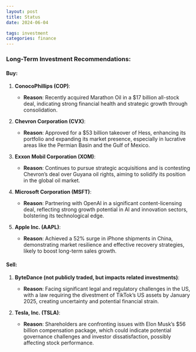 ```yaml
---
layout: post
title: Status
date: 2024-06-04

tags: investment
categories: finance
---
```


### Long-Term Investment Recommendations:

#### Buy:
1. **ConocoPhillips (COP)**:
   - **Reason**: Recently acquired Marathon Oil in a $17 billion all-stock deal, indicating strong financial health and strategic growth through consolidation.

2. **Chevron Corporation (CVX)**:
   - **Reason**: Approved for a $53 billion takeover of Hess, enhancing its portfolio and expanding its market presence, especially in lucrative areas like the Permian Basin and the Gulf of Mexico.

3. **Exxon Mobil Corporation (XOM)**:
   - **Reason**: Continues to pursue strategic acquisitions and is contesting Chevron’s deal over Guyana oil rights, aiming to solidify its position in the global oil market.

4. **Microsoft Corporation (MSFT)**:
   - **Reason**: Partnering with OpenAI in a significant content-licensing deal, reflecting strong growth potential in AI and innovation sectors, bolstering its technological edge.

5. **Apple Inc. (AAPL)**:
   - **Reason**: Achieved a 52% surge in iPhone shipments in China, demonstrating market resilience and effective recovery strategies, likely to boost long-term sales growth.

#### Sell:
1. **ByteDance (not publicly traded, but impacts related investments)**:
   - **Reason**: Facing significant legal and regulatory challenges in the US, with a law requiring the divestment of TikTok’s US assets by January 2025, creating uncertainty and potential financial strain.

2. **Tesla, Inc. (TSLA)**:
   - **Reason**: Shareholders are confronting issues with Elon Musk’s $56 billion compensation package, which could indicate potential governance challenges and investor dissatisfaction, possibly affecting stock performance.
